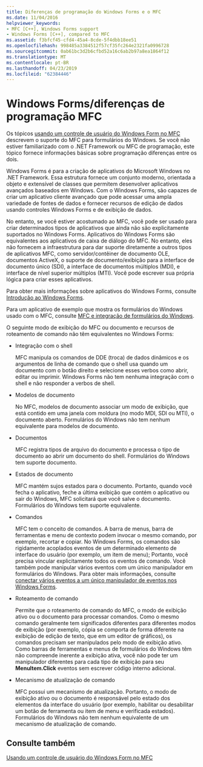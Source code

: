 ```yaml
---
title: Diferenças de programação do Windows Forms e o MFC
ms.date: 11/04/2016
helpviewer_keywords:
- MFC [C++], Windows Forms support
- Windows Forms [C++], compared to MFC
ms.assetid: f3bfcf45-cfd4-45a4-8cde-5f4dbb18ee51
ms.openlocfilehash: 998485a3384512f57cf35fc264e2321fa0996728
ms.sourcegitcommit: 0ab61bc3d2b6cfbd52a16c6ab2b97a8ea1864f12
ms.translationtype: MT
ms.contentlocale: pt-BR
ms.lasthandoff: 04/23/2019
ms.locfileid: "62384446"
---
```

# <a name="windows-formsmfc-programming-differences"></a>Windows Forms/diferenças de programação MFC

Os tópicos [usando um controle de usuário do Windows Form no MFC](../dotnet/using-a-windows-form-user-control-in-mfc.md) descrevem o suporte do MFC para formulários do Windows. Se você não estiver familiarizado com o .NET Framework ou MFC de programação, este tópico fornece informações básicas sobre programação diferenças entre os dois.

Windows Forms é para a criação de aplicativos do Microsoft Windows no .NET Framework. Essa estrutura fornece um conjunto moderno, orientada a objeto e extensível de classes que permitem desenvolver aplicativos avançados baseados em Windows. Com o Windows Forms, são capazes de criar um aplicativo cliente avançado que pode acessar uma ampla variedade de fontes de dados e fornecer recursos de edição de dados usando controles Windows Forms e de exibição de dados.

No entanto, se você estiver acostumado ao MFC, você pode ser usado para criar determinados tipos de aplicativos que ainda não são explicitamente suportados no Windows Forms. Aplicativos do Windows Forms são equivalentes aos aplicativos de caixa de diálogo do MFC. No entanto, eles não fornecem a infraestrutura para dar suporte diretamente a outros tipos de aplicativos MFC, como servidor/contêiner de documento OLE, documentos ActiveX, o suporte de documento/exibição para a interface de documento único (SDI), a interface de documentos múltiplos (MDI), e interface de nível superior múltiplos (MTI). Você pode escrever sua própria lógica para criar esses aplicativos.

Para obter mais informações sobre aplicativos do Windows Forms, consulte [Introdução ao Windows Forms](/dotnet/framework/winforms/windows-forms-overview).

Para um aplicativo de exemplo que mostra os formulários do Windows usado com o MFC, consulte [MFC e integração de formulários do Windows](http://www.microsoft.com/downloads/details.aspx?FamilyID=987021bc-e575-4fe3-baa9-15aa50b0f599&displaylang=en).

O seguinte modo de exibição do MFC ou documento e recursos de roteamento de comando não têm equivalentes no Windows Forms:

- Integração com o shell

   MFC manipula os comandos de DDE (troca) de dados dinâmicos e os argumentos de linha de comando que o shell usa quando um documento com o botão direito e selecione esses verbos como abrir, editar ou imprimir. Windows Forms não tem nenhuma integração com o shell e não responder a verbos de shell.

- Modelos de documento

   No MFC, modelos de documento associar um modo de exibição, que está contido em uma janela com moldura (no modo MDI, SDI ou MTI), o documento aberto. Formulários do Windows não tem nenhum equivalente para modelos de documento.

- Documentos

   MFC registra tipos de arquivo do documento e processa o tipo de documento ao abrir um documento do shell. Formulários do Windows tem suporte documento.

- Estados de documento

   MFC mantém sujos estados para o documento. Portanto, quando você fecha o aplicativo, feche a última exibição que contém o aplicativo ou sair do Windows, MFC solicitará que você salve o documento. Formulários do Windows tem suporte equivalente.

- Comandos

   MFC tem o conceito de comandos. A barra de menus, barra de ferramentas e menu de contexto podem invocar o mesmo comando, por exemplo, recortar e copiar. No Windows Forms, os comandos são rigidamente acoplados eventos de um determinado elemento de interface do usuário (por exemplo, um item de menu); Portanto, você precisa vincular explicitamente todos os eventos de comando. Você também pode manipular vários eventos com um único manipulador em formulários do Windows. Para obter mais informações, consulte [conectar vários eventos a um único manipulador de eventos nos Windows Forms](/dotnet/framework/winforms/how-to-connect-multiple-events-to-a-single-event-handler-in-windows-forms).

- Roteamento de comando

   Permite que o roteamento de comando do MFC, o modo de exibição ativo ou o documento para processar comandos. Como o mesmo comando geralmente tem significados diferentes para diferentes modos de exibição (por exemplo, cópia se comporta de forma diferente na exibição de edição de texto, que em um editor de gráficos), os comandos precisam ser manipulados pelo modo de exibição ativo. Como barras de ferramentas e menus de formulários do Windows têm não compreende inerente a exibição ativa, você não pode ter um manipulador diferentes para cada tipo de exibição para seu **MenuItem.Click** eventos sem escrever código interno adicional.

- Mecanismo de atualização de comando

   MFC possui um mecanismo de atualização. Portanto, o modo de exibição ativo ou o documento é responsável pelo estado dos elementos da interface do usuário (por exemplo, habilitar ou desabilitar um botão de ferramenta ou item de menu e verificada estados). Formulários do Windows não tem nenhum equivalente de um mecanismo de atualização de comando.

## <a name="see-also"></a>Consulte também

[Usando um controle de usuário do Windows Form no MFC](../dotnet/using-a-windows-form-user-control-in-mfc.md)
